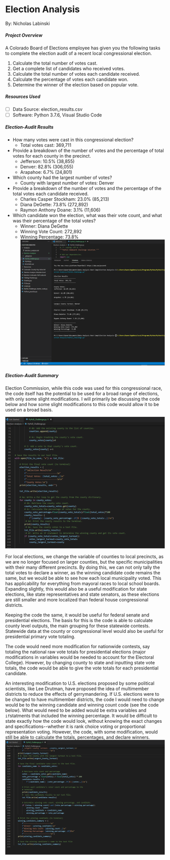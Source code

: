 # Election Analysis

By: Nicholas Labinski

##### Project Overview

A Colorado Board of Elections employee has given you the following tasks to complete the election audit of a recent local congressional election.

1. Calculate the total number of votes cast.
2. Get a complete list of candidates who received votes.
3. Calculate the total number of votes each candidate received.
4. Calculate the percentage of votes each candidate won.
5. Determine the winner of the election based on popular vote.

##### Resources Used

- [ ] Data Source: election_results.csv
- [ ] Software: Python 3.7.6, Visual Studio Code

##### Election-Audit Results

- How many votes were cast in this congressional election?
  - Total votes cast: 369,711
- Provide a breakdown of the number of votes and the percentage of total votes for each county in the precinct.
  - Jefferson: 10.5% (38,855)
  - Denver: 82.8% (306,055)
  - Arapahoe: 6.7% (24,801)
- Which county had the largest number of votes?
  - County with largest number of votes: Denver
- Provide a breakdown of the number of votes and the percentage of the total votes each candidate received.
  - Charles Casper Stockham: 23.0% (85,213)
  - Diana DeGette: 73.8% (272,892)
  - Raymon Anthony Doane: 3.1% (11,606)
- Which candidate won the election, what was their vote count, and what was their percentage of the total votes?
  - Winner: Diana DeGette
  - Winning Vote Count: 272,892
  - Winning Percentage: 73.8%
 ![](https://github.com/labinskin/Election-Analysis/blob/main/Resources/Election%20Results%20Printed%20to%20Terminal.png)

##### Election-Audit Summary
Election Commission, while this code was used for this congressional race, the code itself has the potential to be used for a broad range of elections, with only some slight modifications. I will primarily be discussing the code below and how some slight modifications to this code would allow it to be used on a broad basis.

![](https://github.com/labinskin/Election-Analysis/blob/main/Resources/Code%20to%20modify.png)

For local elections, we change the variable of counties to local precincts, as we are no longer focused on larger counties, but the specific municipalities with their many different precincts. By doing this, we can not only tally the total votes to declare a winner, as the winning candidate code remains the same, but we would be able to see how each local municipality voted. This has applicability for everything from mayoral races to local school boards. Expanding slightly, this would also be a useful modification for state elections, like state representatives and state senators, as these elections are still smaller and more localized than federal house congressional districts.

Keeping the code the same, it would be useful for federal senate and presidential elections. The basis for this is the code is able to calculate county level outputs, the main grouping for these statewide contests. Statewide data at the county or congressional level would also be useful for presidential primary vote totaling.

The code would need more modification for nationwide contests, say totaling the national raw vote totals for presidential elections (major modifications in variables would be needed to account for the Electoral College). However, by changing county to state and inputting state vote totals, the code would be able to give the vote totals for each presidential candidate.

An interesting modification to U.S. elections proposed by some political scientists, like Lee Drutman, have proposed the idea of multimember districts to reduce the effects of gerrymandering. If U.S. elections were to be changed to have multimember districts, the code I would need to change would be to the winning candidate and winning count code (see the code below). What would need to be added would be extra variables and `if`statments that included the winning percentage. It would be difficult to state exactly how the code would look, without knowing the exact changes and specifications--whether it is rank choice voting or proportional representation voting. However, the code, with some modification, would still be able to calculate the totals, percentages, and declare winners.
![](https://github.com/labinskin/Election-Analysis/blob/main/Resources/Code%20to%20modify%202.png)
